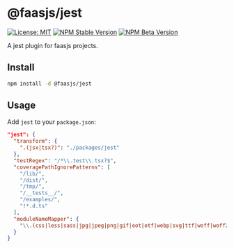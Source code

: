 # @faasjs/jest

[![License: MIT](https://img.shields.io/npm/l/@faasjs/jest.svg)](https://github.com/faasjs/faasjs/blob/main/packages/faasjs/jest/LICENSE)
[![NPM Stable Version](https://img.shields.io/npm/v/@faasjs/jest/stable.svg)](https://www.npmjs.com/package/@faasjs/jest)
[![NPM Beta Version](https://img.shields.io/npm/v/@faasjs/jest/beta.svg)](https://www.npmjs.com/package/@faasjs/jest)

A jest plugin for faasjs projects.

## Install

```sh
npm install -d @faasjs/jest
```

## Usage

Add `jest` to your `package.json`:

```json
"jest": {
  "transform": {
    ".(jsx|tsx?)": "./packages/jest"
  },
  "testRegex": "/*\\.test\\.tsx?$",
  "coveragePathIgnorePatterns": [
    "/lib/",
    "/dist/",
    "/tmp/",
    "/__tests__/",
    "/examples/",
    "!*.d.ts"
  ],
  "moduleNameMapper": {
    "\\.(css|less|sass|jpg|jpeg|png|gif|eot|otf|webp|svg|ttf|woff|woff2|mp4|webm|wav|mp3|m4a|aac|oga)$": "@faasjs/jest"
  }
}
```
